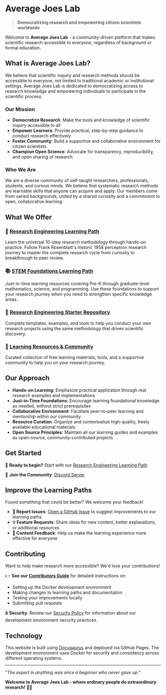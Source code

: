 # Average Joes Lab

> **Democratizing research and empowering citizen scientists worldwide**

Welcome to **Average Joes Lab** - a community-driven platform that makes scientific research accessible to everyone, regardless of background or formal education.

## What is Average Joes Lab?

We believe that scientific inquiry and research methods should be accessible to everyone, not limited to traditional academic or institutional settings. Average Joes Lab is dedicated to democratizing access to research knowledge and empowering individuals to participate in the scientific process.

### Our Mission

- **Democratize Research**: Make the tools and knowledge of scientific inquiry accessible to all
- **Empower Learners**: Provide practical, step-by-step guidance to conduct research effectively  
- **Foster Community**: Build a supportive and collaborative environment for citizen scientists
- **Champion Open Science**: Advocate for transparency, reproducibility, and open sharing of research

### Who We Are

We are a diverse community of self-taught researchers, professionals, students, and curious minds. We believe that systematic research methods are learnable skills that anyone can acquire and apply. Our members come from varied backgrounds, united by a shared curiosity and a commitment to open, collaborative learning.

## What We Offer

### 🔬 [Research Engineering Learning Path](docs/research-engineering/getting-started.md)
Learn the universal 10-step research methodology through hands-on practice. Follow Frank Rosenblatt's historic 1958 perceptron research journey to master the complete research cycle from curiosity to breakthrough to peer review.

### 📚 [STEM Foundations Learning Path](docs/foundations/getting-started.md)
Just-in-time learning resources covering Pre-K through graduate-level mathematics, science, and programming. Use these foundations to support your research journey when you need to strengthen specific knowledge areas.

### 🧪 [Research Engineering Starter Repository](https://github.com/averagejoeslab/research-engineering-starter)
Complete templates, examples, and tools to help you conduct your own research projects using the same methodology that drives scientific discovery.

### 📖 [Learning Resources & Community](docs/foundations/resources.md)
Curated collection of free learning materials, tools, and a supportive community to help you on your research journey.

## Our Approach

- **Hands-on Learning**: Emphasize practical application through real research examples and implementations
- **Just-in-Time Foundations**: Encourage learning foundational knowledge as needed, without strict prerequisites
- **Collaborative Environment**: Facilitate peer-to-peer learning and mentorship within our community
- **Resource Curation**: Organize and contextualize high-quality, freely available educational materials
- **Open Source Principles**: Maintain all our learning guides and examples as open-source, community-contributed projects

## Get Started

🚀 **Ready to begin?** Start with our [Research Engineering Learning Path](docs/research-engineering/getting-started.md)

💬 **Join the Community**: [Discord Server](https://discord.gg/7gzZMAPuGr)

## Improve the Learning Paths

Found something that could be better? We welcome your feedback!

- **🐛 Report Issues**: [Open a GitHub Issue](https://github.com/averagejoeslab/averagejoeslab/issues/new) to suggest improvements to our learning paths
- **💡 Feature Requests**: Share ideas for new content, better explanations, or additional resources
- **📝 Content Feedback**: Help us make the learning experience more effective for everyone

## Contributing

Want to help make research more accessible? We'd love your contributions!

👉 **See our [Contributors Guide](CONTRIBUTORS.md)** for detailed instructions on:
- Setting up the Docker development environment
- Making changes to learning paths and documentation  
- Testing your improvements locally
- Submitting pull requests

🔒 **Security**: Review our [Security Policy](SECURITY.md) for information about our development environment security practices.

## Technology

This website is built using [Docusaurus](https://docusaurus.io/) and deployed via GitHub Pages. The development environment uses Docker for security and consistency across different operating systems.

---

*"The expert in anything was once a beginner who never gave up."*

**Welcome to Average Joes Lab - where ordinary people do extraordinary research!** 🧪✨
